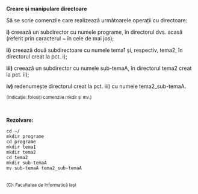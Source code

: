 **Creare și manipulare directoare**

Să se scrie comenzile care realizează următoarele operații cu directoare:

**i)** creează un subdirector cu numele programe, în directorul dvs. acasă (referit prin caracterul ~ în cele de mai jos);

**ii)** creează două subdirectoare cu numele tema1 și, respectiv, tema2, în directorul creat la pct. i);

**iii)** creează un subdirector cu numele sub-temaA, în directorul tema2 creat la pct. ii);

**iv)** redenumește directorul creat la pct. iii) cu numele tema2_sub-temaA.

<sub>(Indicație: folosiți comenzile mkdir și mv.)  </sub>

<br> 

**Rezolvare:**

```terminal
cd ~/
mkdir programe
cd programe
mkdir tema1
mkdir tema2
cd tema2
mkdir sub-temaA
mv sub-temaA tema2_sub-temaA
```
<br>
<sub>(C): Facultatea de Informatică Iași </sub>
